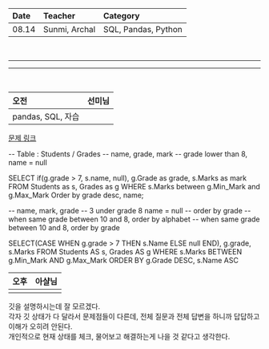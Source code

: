 | Date | Teacher | Category |
|:----|:----|:----|
|08.14| Sunmi, Archal | SQL, Pandas, Python |

<br>

-----
-----

<br>

|오전|선미님|
|:--|:--|
|pandas, SQL, 자습|

[문제 링크](https://www.hackerrank.com/challenges/the-report/problem?isFullScreen=true)

-- Table : Students / Grades
-- name, grade, mark
-- grade lower than 8, name = null

SELECT if(g.grade > 7, s.name, null),
        g.Grade as grade,
        s.Marks as mark
    FROM Students as s, Grades as g
    WHERE s.Marks between g.Min_Mark and g.Max_Mark
    Order by grade desc, name;

-- name, mark, grade
-- 3 under grade 8 name = null
-- order by grade
-- when same grade between 10 and 8, order by alphabet
-- when same grade between 10 and 8, order by grade

SELECT(CASE WHEN g.grade > 7 THEN s.Name ELSE null END), g.grade, s.Marks
    FROM Students AS s, Grades AS g
    WHERE s.Marks BETWEEN g.Min_Mark AND g.Max_Mark
    ORDER BY g.Grade DESC, s.Name ASC



| 오후 | 아샬님 |
|:--|:--|
|    |

깃을 설명하시는데 잘 모르겠다.\
각자 깃 상태가 다 달라서 문제점들이 다른데, 전체 질문과 전체 답변을 하니까 답답하고 이해가 오히려 안된다. \
개인적으로 현재 상태를 체크, 물어보고 해결하는게 나을 것 같다고 생각한다.


